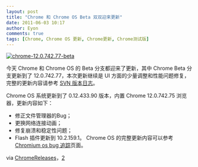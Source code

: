 ```yaml
---
layout: post
title: "Chrome 和 Chrome OS Beta 双双迎来更新"
date: 2011-06-03 10:17
author: Eyon
comments: true
tags: [Chrome, Chrome OS 更新, Chrome更新, Chrome测试版]
---
```

<a href="http://img.chromi.org/2011/06/chrome-12.0.742.77-beta.png">![](http://img.chromi.org/2011/06/chrome-12.0.742.77-beta.png "chrome-12.0.742.77-beta")</a>

今天 Chrome 和 Chrome OS 的 Beta 分支都迎来了更新，其中 Chrome Beta 分支更新到了 12.0.742.77，本次更新继续是 UI 方面的少量调整和性能问题修复，完整的更新内容请参考 [SVN 版本日志](http://build.chromium.org/buildbot/perf/dashboard/ui/changelog.html?url=/branches/742/src&range=87574:86550&mode=html)。

Chrome OS 系统更新到了 0.12.433.90 版本，内置 Chrome 12.0.742.75 浏览器，更新内容如下：


*   修正文件管理器的Bug；
*   更换网络连接动画；
*   修复崩溃和稳定性问题；
*   Flash 插件更新到 10.2.159.1。
Chrome OS 的完整更新内容可以参考 [Chromium os bug 追踪](http://code.google.com/p/chromium-os/issues/list?can=1&q=Status%3AFixed%2CVerified+Mstone%3DR12&sort=area+pri&colspec=ID+Summary+Area+Status+Mstone+Pri&x=mstone&y=area&cells=tiles)页面。

via [ChromeReleases](http://googlechromereleases.blogspot.com/2011/06/chrome-beta-release.html)，[2](http://googlechromereleases.blogspot.com/2011/06/chrome-os-beta-channel-update.html)
